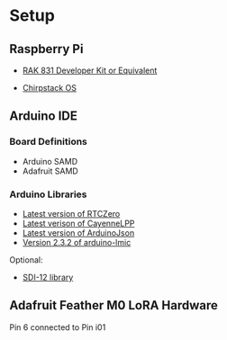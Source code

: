 # Setup 

## Raspberry Pi

- [RAK 831 Developer Kit or Equivalent](https://store.rakwireless.com/products/rak831-gateway-module?variant=22375114801252)

- [Chirpstack OS](https://www.chirpstack.io/gateway-os/overview/)


## Arduino IDE

### Board Definitions

- Arduino SAMD
- Adafruit SAMD

### Arduino Libraries

- [Latest version of RTCZero](https://github.com/arduino-libraries/RTCZero)
- [Latest verison of CayenneLPP](https://github.com/ElectronicCats/CayenneLPP)
- [Latest version of ArduinoJson](https://github.com/bblanchon/ArduinoJson)
- [Version 2.3.2 of arduino-lmic](https://github.com/mcci-catena/arduino-lmic/releases/tag/v2.3.2)

Optional:
- [SDI-12 library](https://github.com/EnviroDIY/Arduino-SDI-12)

## Adafruit Feather M0 LoRA Hardware

Pin 6 connected to Pin i01

